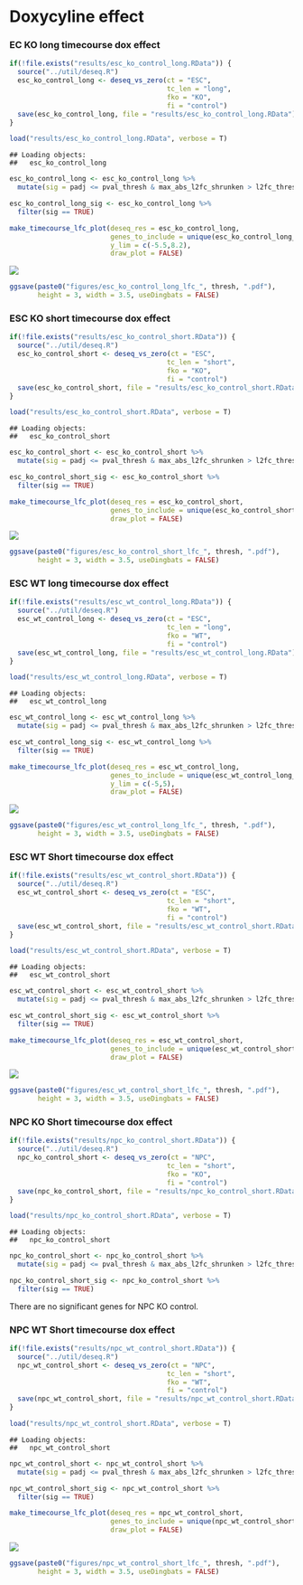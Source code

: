 Doxycyline effect
================

### EC KO long timecourse dox effect

``` r
if(!file.exists("results/esc_ko_control_long.RData")) {
  source("../util/deseq.R")
  esc_ko_control_long <- deseq_vs_zero(ct = "ESC", 
                                       tc_len = "long", 
                                       fko = "KO", 
                                       fi = "control")
  save(esc_ko_control_long, file = "results/esc_ko_control_long.RData")
}

load("results/esc_ko_control_long.RData", verbose = T)
```

    ## Loading objects:
    ##   esc_ko_control_long

``` r
esc_ko_control_long <- esc_ko_control_long %>%
  mutate(sig = padj <= pval_thresh & max_abs_l2fc_shrunken > l2fc_thresh)

esc_ko_control_long_sig <- esc_ko_control_long %>% 
  filter(sig == TRUE)
```

``` r
make_timecourse_lfc_plot(deseq_res = esc_ko_control_long,
                         genes_to_include = unique(esc_ko_control_long_sig$gene_id),
                         y_lim = c(-5.5,8.2),
                         draw_plot = FALSE)
```

![](doxycycline_effect_files/figure-gfm/unnamed-chunk-3-1.png)<!-- -->

``` r
ggsave(paste0("figures/esc_ko_control_long_lfc_", thresh, ".pdf"), 
       height = 3, width = 3.5, useDingbats = FALSE)
```

### ESC KO short timecourse dox effect

``` r
if(!file.exists("results/esc_ko_control_short.RData")) {
  source("../util/deseq.R")
  esc_ko_control_short <- deseq_vs_zero(ct = "ESC", 
                                       tc_len = "short", 
                                       fko = "KO", 
                                       fi = "control")
  save(esc_ko_control_short, file = "results/esc_ko_control_short.RData")
}

load("results/esc_ko_control_short.RData", verbose = T)
```

    ## Loading objects:
    ##   esc_ko_control_short

``` r
esc_ko_control_short <- esc_ko_control_short %>%
  mutate(sig = padj <= pval_thresh & max_abs_l2fc_shrunken > l2fc_thresh)

esc_ko_control_short_sig <- esc_ko_control_short %>% 
  filter(sig == TRUE)
```

``` r
make_timecourse_lfc_plot(deseq_res = esc_ko_control_short,
                         genes_to_include = unique(esc_ko_control_short_sig$gene_id),
                         draw_plot = FALSE)
```

![](doxycycline_effect_files/figure-gfm/unnamed-chunk-6-1.png)<!-- -->

``` r
ggsave(paste0("figures/esc_ko_control_short_lfc_", thresh, ".pdf"), 
       height = 3, width = 3.5, useDingbats = FALSE)
```

### ESC WT long timecourse dox effect

``` r
if(!file.exists("results/esc_wt_control_long.RData")) {
  source("../util/deseq.R")
  esc_wt_control_long <- deseq_vs_zero(ct = "ESC", 
                                       tc_len = "long", 
                                       fko = "WT", 
                                       fi = "control")
  save(esc_wt_control_long, file = "results/esc_wt_control_long.RData")
}

load("results/esc_wt_control_long.RData", verbose = T)
```

    ## Loading objects:
    ##   esc_wt_control_long

``` r
esc_wt_control_long <- esc_wt_control_long %>%
  mutate(sig = padj <= pval_thresh & max_abs_l2fc_shrunken > l2fc_thresh)

esc_wt_control_long_sig <- esc_wt_control_long %>% 
  filter(sig == TRUE)
```

``` r
make_timecourse_lfc_plot(deseq_res = esc_wt_control_long,
                         genes_to_include = unique(esc_wt_control_long_sig$gene_id),
                         y_lim = c(-5,5),
                         draw_plot = FALSE)
```

![](doxycycline_effect_files/figure-gfm/unnamed-chunk-9-1.png)<!-- -->

``` r
ggsave(paste0("figures/esc_wt_control_long_lfc_", thresh, ".pdf"), 
       height = 3, width = 3.5, useDingbats = FALSE)
```

### ESC WT Short timecourse dox effect

``` r
if(!file.exists("results/esc_wt_control_short.RData")) {
  source("../util/deseq.R")
  esc_wt_control_short <- deseq_vs_zero(ct = "ESC", 
                                       tc_len = "short", 
                                       fko = "WT", 
                                       fi = "control")
  save(esc_wt_control_short, file = "results/esc_wt_control_short.RData")
}

load("results/esc_wt_control_short.RData", verbose = T)
```

    ## Loading objects:
    ##   esc_wt_control_short

``` r
esc_wt_control_short <- esc_wt_control_short %>%
  mutate(sig = padj <= pval_thresh & max_abs_l2fc_shrunken > l2fc_thresh)

esc_wt_control_short_sig <- esc_wt_control_short %>% 
  filter(sig == TRUE)
```

``` r
make_timecourse_lfc_plot(deseq_res = esc_wt_control_short,
                         genes_to_include = unique(esc_wt_control_short_sig$gene_id),
                         draw_plot = FALSE)
```

![](doxycycline_effect_files/figure-gfm/unnamed-chunk-12-1.png)<!-- -->

``` r
ggsave(paste0("figures/esc_wt_control_short_lfc_", thresh, ".pdf"), 
       height = 3, width = 3.5, useDingbats = FALSE)
```

### NPC KO Short timecourse dox effect

``` r
if(!file.exists("results/npc_ko_control_short.RData")) {
  source("../util/deseq.R")
  npc_ko_control_short <- deseq_vs_zero(ct = "NPC", 
                                       tc_len = "short", 
                                       fko = "KO", 
                                       fi = "control")
  save(npc_ko_control_short, file = "results/npc_ko_control_short.RData")
}

load("results/npc_ko_control_short.RData", verbose = T)
```

    ## Loading objects:
    ##   npc_ko_control_short

``` r
npc_ko_control_short <- npc_ko_control_short %>%
  mutate(sig = padj <= pval_thresh & max_abs_l2fc_shrunken > l2fc_thresh)

npc_ko_control_short_sig <- npc_ko_control_short %>% 
  filter(sig == TRUE)
```

There are no significant genes for NPC KO control.

### NPC WT Short timecourse dox effect

``` r
if(!file.exists("results/npc_wt_control_short.RData")) {
  source("../util/deseq.R")
  npc_wt_control_short <- deseq_vs_zero(ct = "NPC", 
                                       tc_len = "short", 
                                       fko = "WT", 
                                       fi = "control")
  save(npc_wt_control_short, file = "results/npc_wt_control_short.RData")
}

load("results/npc_wt_control_short.RData", verbose = T)
```

    ## Loading objects:
    ##   npc_wt_control_short

``` r
npc_wt_control_short <- npc_wt_control_short %>%
  mutate(sig = padj <= pval_thresh & max_abs_l2fc_shrunken > l2fc_thresh)

npc_wt_control_short_sig <- npc_wt_control_short %>% 
  filter(sig == TRUE)
```

``` r
make_timecourse_lfc_plot(deseq_res = npc_wt_control_short,
                         genes_to_include = unique(npc_wt_control_short_sig$gene_id),
                         draw_plot = FALSE)
```

![](doxycycline_effect_files/figure-gfm/unnamed-chunk-17-1.png)<!-- -->

``` r
ggsave(paste0("figures/npc_wt_control_short_lfc_", thresh, ".pdf"), 
       height = 3, width = 3.5, useDingbats = FALSE)
```

